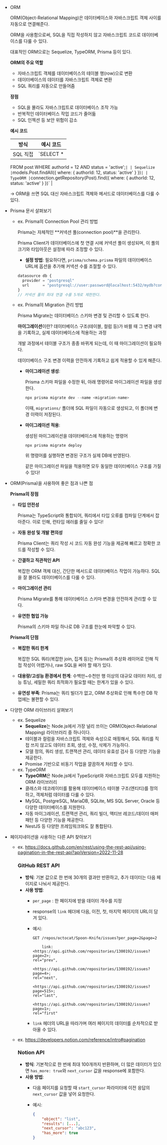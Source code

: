 - ORM
    
    ORM(Object-Relational Mapping)은 데이터베이스와 자바스크립트 객체 사이를 자동으로 연결해준다.
    
    ORM을 사용함으로써, SQL을 직접 작성하지 않고 자바스크립트 코드로 데이터베이스를 다룰 수 있다.
    
    대표적인 ORM으로는 Sequelize, TypeORM, Prisma 등이 있다.
    
    **ORM의 주요 역할**
    
    - 자바스크립트 객체를 데이터베이스의 테이블 행(row)으로 변환
    - 데이터베이스의 데이터를 자바스크립트 객체로 변환
    - SQL 쿼리를 자동으로 만들어줌
    
    **장점**
    
    - SQL을 몰라도 자바스크립트로 데이터베이스 조작 가능
    - 반복적인 데이터베이스 작업 코드가 줄어듦
    - SQL 인젝션 등 보안 위험이 감소
    
    **예시 코드**
    
    | 방식 | 예시 코드 |
    | --- | --- |
    | SQL 직접 | `SELECT * 
    FROM post 
    WHERE authorId = 12 
    AND status = 'active';` |
    | Sequelize | `models.Post.findAll({ where: { authorId: 12, status: 'active' } })` |
    | TypeORM | `connection.getRepository(Post).find({ where: { authorId: 12, status: 'active' } })` |
    
    → ORM을 쓰면 SQL 대신 자바스크립트 객체와 메서드로 데이터베이스를 다룰 수 있다.
    
- Prisma 문서 살펴보기
    - ex. Prisma의 Connection Pool 관리 방법
        
        Prisma는 자체적인 **커넥션 풀(connection pool)**을 관리한다.
        
        Prisma Client가 데이터베이스에 첫 연결 시에 커넥션 풀이 생성되며, 이 풀의 크기와 타임아웃은 설정에 따라 조정할 수 있다.
        
        - **설정 방법**: 필요하다면, `prisma/schema.prisma` 파일의 데이터베이스 URL에 옵션을 추가해 커넥션 수를 조절할 수 있다.
        
        ```jsx
        datasource db {
          provider = "postgresql"
          url      = "postgresql://user:password@localhost:5432/mydb?connection_limit=5"
        }
        // 커넥션 풀의 최대 연결 수를 5개로 제한한다.
        ```
        
    - ex. Prisma의 Migration 관리 방법
        
        Prisma Migrate는 데이터베이스 스키마 변경 및 관리할 수 있도록 한다.
        
        **마이그레이션**이란? 데이터베이스 구조(테이블, 컬럼 등)가 바뀔 때 그 변경 내역을 기록하고, 실제 데이터베이스에 적용하는 과정
        
        개발 과정에서 테이블 구조가 종종 바뀌게 되는데, 이 때 마이그레이션이 필요하다.
        
        데이터베이스 구조 변경 이력을 안전하게 기록하고 쉽게 적용할 수 있게 해준다.
        
        - **마이그레이션 생성**:
            
            Prisma 스키마 파일을 수정한 뒤, 아래 명령어로 마이그레이션 파일을 생성한다.
            
            ```jsx
            npx prisma migrate dev --name <migration-name>
            ```
            
            이때, `migrations/` 폴더에 SQL 파일이 자동으로 생성되고, 이 폴더에 변경 이력이 저장된다.
            
        - **마이그레이션 적용**:
            
            생성된 마이그레이션을 데이터베이스에 적용하는 명령어
            
            ```
            npx prisma migrate deploy
            ```
            
            위 명령어를 실행하면 변경된 구조가 실제 DB에 반영된다.
            
            같은 마이그레이션 파일을 적용하면 모두 동일한 데이터베이스 구조를 가질 수 있다!
            
- ORM(Prisma)을 사용하여 좋은 점과 나쁜 점
    
    <aside>
    
    **Prisma의 장점**
    
    - **타입 안전성**
        
        Prisma는 TypeScript와 통합되어, 쿼리에서 타입 오류를 컴파일 단계에서 잡아준다. 이로 인해, 런타임 에러를 줄일 수 있다!
        
    - **자동 완성 및 개발 편의성**
        
        Prisma Client는 쿼리 작성 시 코드 자동 완성 기능을 제공해 빠르고 정확한 코드를 작성할 수 있다.
        
    - **간결하고 직관적인 API**
        
        복잡한 ORM 객체 대신, 간단한 메서드로 데이터베이스 작업이 가능하다. SQL을 잘 몰라도 데이터베이스를 다룰 수 있다.
        
    - **마이그레이션 관리**
        
        Prisma Migrate를 통해 데이터베이스 스키마 변경을 안전하게 관리할 수 있다.
        
    - **유연한 협업 가능**
        
        Prisma의 스키마 파일 하나로 DB 구조를 한눈에 파악할 수 있다.
        
    </aside>
    
    <aside>
    
    **Prisma의 단점**
    
    - **복잡한 쿼리 한계**
        
        복잡한 SQL 쿼리(복잡한 join, 집계 등)는 Prisma의 추상화 레이어로 인해 직접 작성이 어렵거나, raw SQL을 써야 할 때가 있다.
        
    - **대용량/고성능 환경에서 한계**: 수백만~수천만 행 이상의 대규모 데이터 처리, 성능 튜닝, 세밀한 쿼리 최적화가 필요할 때는 한계가 있을 수 있다.
    - **유연성 부족**: Prisma는 쿼리 빌더가 없고, ORM 추상화로 인해 특수한 DB 작업에는 불편할 수 있다.
    </aside>
    
- 다양한 ORM 라이브러리 살펴보기
    - ex. Sequelize
        - **Sequelize**는 Node.js에서 가장 널리 쓰이는 ORM(Object-Relational Mapping) 라이브러리 중 하나이다.
        - 테이블과 컬럼을 자바스크립트 객체와 속성으로 매핑해서, SQL 쿼리를 직접 쓰지 않고도 데이터 조회, 생성, 수정, 삭제가 가능하다.
        - 모델 정의, 쿼리 생성, 트랜잭션 관리, 데이터 유효성 검사 등 다양한 기능을 제공한다.
        - Promise 기반으로 비동기 작업을 깔끔하게 처리할 수 있다.
    - ex. TypeORM
        - **TypeORM**은 Node.js에서 TypeScript와 자바스크립트 모두를 지원하는 ORM 라이브러리
        - 클래스와 데코레이터를 활용해 데이터베이스 테이블 구조(엔티티)를 정의하고, 객체처럼 데이터를 다룰 수 있다.
        - MySQL, PostgreSQL, MariaDB, SQLite, MS SQL Server, Oracle 등 다양한 데이터베이스를 지원한다.
        - 자동 마이그레이션, 트랜잭션 관리, 쿼리 빌더, 액티브 레코드/데이터 매퍼 패턴 등 다양한 기능을 제공한다.
        - NestJS 등 다양한 프레임워크와도 잘 통합된다.
- 페이지네이션을 사용하는 다른 API 찾아보기
    - ex. https://docs.github.com/en/rest/using-the-rest-api/using-pagination-in-the-rest-api?apiVersion=2022-11-28
        
        ### GitHub REST API
        
        - **방식**: 기본 값으로 한 번에 30개의 결과만 반환하고, 추가 데이터는 다음 페이지로 나눠서 제공한다.
        - **사용 방법**:
            - `per_page` : 한 페이지에 받을 데이터 개수를 지정
            - response의 `link` 헤더에 다음, 이전, 첫, 마지막 페이지의 URL이 담겨 있다.
            - 예시:
                
                ```
                GET /repos/octocat/Spoon-Knife/issues?per_page=2&page=2
                ```
                
                ```
                	link: <https://api.github.com/repositories/1300192/issues?page=2>;
                rel="prev",
                				<https://api.github.com/repositories/1300192/issues?page=4>;
                rel="next",
                				<https://api.github.com/repositories/1300192/issues?page=515>;
                rel="last",
                				<https://api.github.com/repositories/1300192/issues?page=1>;
                rel="first"
                ```
                
            - `link` 헤더의 URL을 따라가며 여러 페이지의 데이터를 순차적으로 받아올 수 있다.
    - ex. https://developers.notion.com/reference/intro#pagination
        
        ### **Notion API**
        
        - **방식**: 기본적으로 한 번에 최대 100개까지 반환하며, 더 많은 데이터가 있으면 `has_more: true`와 `next_cursor` 값을 response에 포함한다.
        - **사용 방법**:
            - 다음 페이지를 요청할 때 `start_cursor` 파라미터에 이전 응답의 `next_cursor` 값을 넣어 요청한다.
            - 예시:
                
                ```json
                { 
                	"object": "list",
                	"results": [...],
                	"next_cursor": "abc123",
                	"has_more": true
                }
                ```